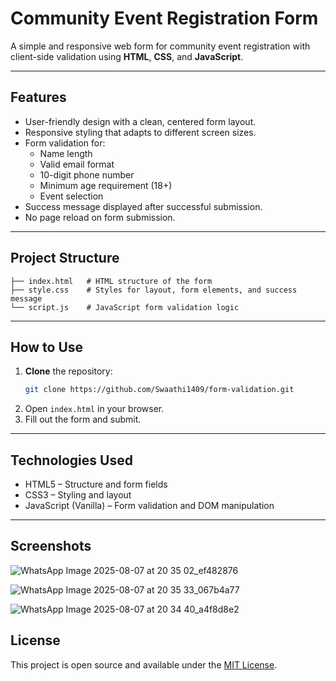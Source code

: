 # Community Event Registration Form

A simple and responsive web form for community event registration with client-side validation using **HTML**, **CSS**, and **JavaScript**.

---

## Features
- User-friendly design with a clean, centered form layout.
- Responsive styling that adapts to different screen sizes.
- Form validation for:
  - Name length
  - Valid email format
  - 10-digit phone number
  - Minimum age requirement (18+)
  - Event selection
- Success message displayed after successful submission.
- No page reload on form submission.

---

## Project Structure
```
├── index.html   # HTML structure of the form
├── style.css    # Styles for layout, form elements, and success message
└── script.js    # JavaScript form validation logic
```

---

## How to Use
1. **Clone** the repository:
   ```bash
   git clone https://github.com/Swaathi1409/form-validation.git
   ```
2. Open `index.html` in your browser.
3. Fill out the form and submit.

---

## Technologies Used
- HTML5 – Structure and form fields
- CSS3 – Styling and layout
- JavaScript (Vanilla) – Form validation and DOM manipulation

---

## Screenshots

![WhatsApp Image 2025-08-07 at 20 35 02_ef482876](https://github.com/user-attachments/assets/850523fd-55a1-4258-8130-868bbd1c76ed)

![WhatsApp Image 2025-08-07 at 20 35 33_067b4a77](https://github.com/user-attachments/assets/d24d72bd-6bd8-4a29-b6f0-34c83525b0f0)

![WhatsApp Image 2025-08-07 at 20 34 40_a4f8d8e2](https://github.com/user-attachments/assets/cac8c369-a329-44e1-80c4-b0b97ac49326)


## License
This project is open source and available under the [MIT License](LICENSE).
